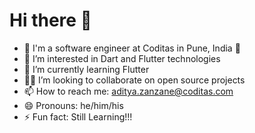 # Hi there 👋

- 🔭 I'm a software engineer at Coditas in Pune, India 🌆
- 👀 I’m interested in Dart and Flutter technologies
- 🌱 I’m currently learning Flutter
- 🧑‍💻 I’m looking to collaborate on open source projects
- 📫 How to reach me: aditya.zanzane@coditas.com
- 😄 Pronouns: he/him/his
- ⚡ Fun fact: Still Learning!!!


<!---
adityazanzane-coditas/adityazanzane-coditas is a ✨ special ✨ repository because its `README.md` (this file) appears on your GitHub profile.
You can click the Preview link to take a look at your changes.
--->
